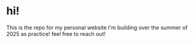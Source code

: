 # hi!

This is the repo for my personal website I'm building over the summer of 2025 as practice! feel free to reach out!

